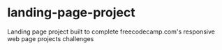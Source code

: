 # landing-page-project
Landing page project built to complete freecodecamp.com's responsive web page projects challenges
